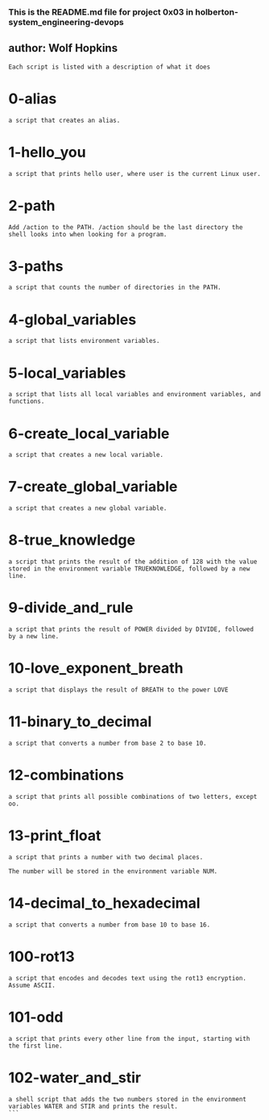 ### This is the README.md file for project 0x03 in holberton-system\_engineering-devops
## author: Wolf Hopkins
	Each script is listed with a description of what it does
# 0-alias
```
a script that creates an alias.
```
# 1-hello\_you                                                                            
```
a script that prints hello user, where user is the current Linux user.
```
# 2-path                                                                                  
```
Add /action to the PATH. /action should be the last directory the shell looks into when looking for a program.
```
# 3-paths                                                                                 
```
a script that counts the number of directories in the PATH.
```
# 4-global\_variables                                                                     
```
a script that lists environment variables.
```
# 5-local\_variables                                                                      
```
a script that lists all local variables and environment variables, and functions.
```
# 6-create\_local\_variable                                                               
```
a script that creates a new local variable.
```
# 7-create\_global\_variable                                                              
```
a script that creates a new global variable.
```
# 8-true\_knowledge                                                                       
```
a script that prints the result of the addition of 128 with the value stored in the environment variable TRUEKNOWLEDGE, followed by a new line.
```
# 9-divide\_and\_rule                                                                     
```
a script that prints the result of POWER divided by DIVIDE, followed by a new line.
```
# 10-love\_exponent\_breath                                                               
```
a script that displays the result of BREATH to the power LOVE
```
# 11-binary\_to\_decimal                                                                  
```
a script that converts a number from base 2 to base 10.
```
# 12-combinations                                                                        
```
a script that prints all possible combinations of two letters, except oo.
```
# 13-print\_float                                                                         
```
a script that prints a number with two decimal places.

The number will be stored in the environment variable NUM.
```
# 14-decimal\_to\_hexadecimal                                                             
```
a script that converts a number from base 10 to base 16.
```
# 100-rot13                                                                               
```
a script that encodes and decodes text using the rot13 encryption. Assume ASCII.
```
# 101-odd                                                                                 
```
a script that prints every other line from the input, starting with the first line.
```
# 102-water\_and\_stir 
```
a shell script that adds the two numbers stored in the environment variables WATER and STIR and prints the result.
```￼￼￼


